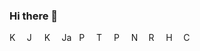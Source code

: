 ### Hi there 👋
<img src="../main/icons/android.svg" alt="Kotlin" width="16" height="16">&nbsp;&nbsp;
<img src="../main/icons/jetpack_compose.svg" alt="Jetpack Compose" width="16" height="16">&nbsp;&nbsp;
<img src="../main/icons/kotlin.svg" alt="Kotlin" width="16" height="16">&nbsp;&nbsp;
<img src="../main/icons/java.svg" alt="Java" width="16" height="16">&nbsp;&nbsp;
<img src="../main/icons/python.svg" alt="Python" width="16" height="16">&nbsp;&nbsp;
<img src="../main/icons/tensorflow.svg" alt="Tensorflow" width="16" height="16">&nbsp;&nbsp;
<img src="../main/icons/pytorch.svg" alt="Pytorch" width="16" height="16">&nbsp;&nbsp;
<img src="../main/icons/node_js.svg" alt="Node.js" width="16" height="16">&nbsp;&nbsp;
<img src="../main/icons/react.svg" alt="React" width="16" height="16">&nbsp;&nbsp;
<img src="../main/icons/html.svg" alt="HTML" width="16" height="16">&nbsp;&nbsp;
<img src="../main/icons/css.svg" alt="CSS" width="16" height="16">&nbsp;&nbsp;

<!--
**ricky-kiva/ricky-kiva** is a ✨ _special_ ✨ repository because its `README.md` (this file) appears on your GitHub profile.

Here are some ideas to get you started:

- 🔭 I’m currently working on ...
- 🌱 I’m currently learning ...
- 👯 I’m looking to collaborate on ...
- 🤔 I’m looking for help with ...
- 💬 Ask me about ...
- 📫 How to reach me: ...
- 😄 Pronouns: ...
- ⚡ Fun fact: ...
-->
